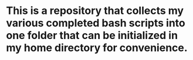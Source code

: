 # This is a repository that collects my various completed bash scripts into one folder that can be initialized in my home directory for convenience.
